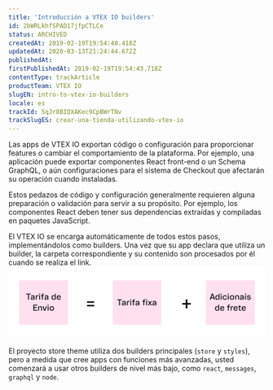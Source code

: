 ```yaml
---
title: 'Introducción a VTEX IO builders'
id: 2bWRLkhfSPAD17jfpCTLCe
status: ARCHIVED
createdAt: 2019-02-19T19:54:40.418Z
updatedAt: 2020-03-13T21:24:44.672Z
publishedAt: 
firstPublishedAt: 2019-02-19T19:54:43.718Z
contentType: trackArticle
productTeam: VTEX IO
slugEN: intro-to-vtex-io-builders
locale: es
trackId: 5qJr8BIQXAKec9CpBWrTNv
trackSlugES: crear-una-tienda-utilizando-vtex-io
---
```


Las apps de VTEX IO exportan código o configuración para proporcionar features o cambiar el comportamiento de la plataforma. Por ejemplo, una aplicación puede exportar componentes React front-end o un Schema GraphQL, o aún configuraciones para el sistema de Checkout que afectarán su operación cuando instaladas.

Estos pedazos de código y configuración generalmente requieren alguna preparación o validación para servir a su propósito. Por ejemplo, los componentes React deben tener sus dependencias extraídas y compiladas en paquetes JavaScript.

El VTEX IO se encarga automáticamente de todos estos pasos, implementándolos como builders. Una vez que su app declara que utiliza un builder, la carpeta correspondiente y su contenido son procesados por él cuando se realiza el link.
![builders](https://raw.githubusercontent.com/vtexdocs/help-center-content/refs/heads/main/_1.svg)

El proyecto store theme utiliza dos builders principales (`store` y `styles`), pero a medida que cree apps con funciones más avanzadas, usted comenzará a usar otros builders de nivel más bajo, como `react`, `messages`, `graphql` y `node`.
